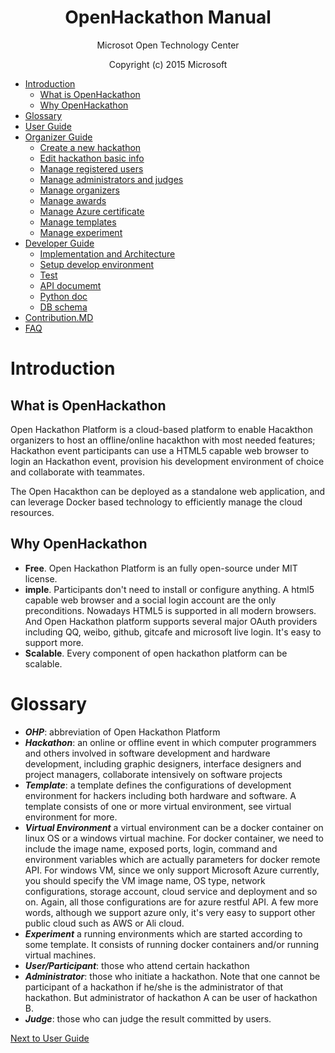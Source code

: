 
<h1 align = "center">OpenHackathon Manual</h1>
<p align = "center">Microsot Open Technology Center</p>
<p align = "center">Copyright (c) 2015 Microsoft</p>



* [Introduction](#introduction)
  * [What is OpenHackathon](#what-is-openhackathon)
  * [Why OpenHackathon](#why-openhackathon)
* [Glossary](#glossary)
* [User Guide](https://github.com/msopentechcn/open-hackathon/wiki/%E5%BC%80%E6%94%BE%E9%BB%91%E5%AE%A2%E6%9D%BE%E5%B9%B3%E5%8F%B0%E4%BD%BF%E7%94%A8%E6%8C%87%E5%8D%97)
* [Organizer Guide](#organizer-guide)
  * [Create a new hackathon](#create-hackathon)
  * [Edit hackathon basic info](#manage-hackathon-basic-info)
  * [Manage registered users](#manage-registered-users)
  * [Manage administrators and judges](#manage-administrators)
  * [Manage organizers](#manage-organizers)
  * [Manage awards](#manage-awards)
  * [Manage Azure certificate](#manage-azure-certificate)
  * [Manage templates](#manage-templates)
  * [Manage experiment](#manage-experiment)
* [Developer Guide](https://github.com/msopentechcn/open-hackathon/blob/master/documents/developer_guide.md)
  * [Implementation and Architecture](https://github.com/msopentechcn/open-hackathon/blob/master/documents/developer_guide.md#implementation-and-architecture)
  * [Setup develop environment](https://github.com/msopentechcn/open-hackathon/blob/master/documents/developer_guide.md#setup-development-environement)
  * [Test](https://github.com/msopentechcn/open-hackathon/blob/master/documents/developer_guide.md#test)
  * [API documemt](https://github.com/msopentechcn/open-hackathon/blob/master/documents/developer_guide.md#api-documemt)
  * [Python doc](https://github.com/msopentechcn/open-hackathon/blob/master/documents/developer_guide.md#python-doc)
  * [DB schema](https://github.com/msopentechcn/open-hackathon/blob/master/documents/developer_guide.md#db-schema)
* [Contribution.MD](https://github.com/msopentechcn/open-hackathon/blob/master/CONTRIBUTION.md)
* [FAQ](https://github.com/msopentechcn/open-hackathon/blob/master/documents/FAQ.md)




# Introduction
## What is OpenHackathon
Open Hackathon Platform is a cloud-based platform to enable Hacakthon organizers to host an offline/online hacakthon with most needed features; Hackathon event participants can use a HTML5 capable web browser to login an Hackathon event, provision his development environment of choice and collaborate with teammates.

The Open Hacakthon can be deployed as a standalone web application, and can leverage Docker based technology to efficiently manage the cloud resources.
## Why OpenHackathon
- **Free**. Open Hackathon Platform is an fully open-source under MIT license.
- **imple**. Participants don't need to install or configure anything. A html5 capable web browser and a social login account are the only preconditions. Nowadays HTML5 is supported in all modern browsers. And Open Hackathon platform supports several major OAuth providers including QQ, weibo, github, gitcafe and microsoft live login. It's easy to support more.
- **Scalable**. Every component of open hackathon platform can be scalable.

# Glossary
- **_OHP_**: abbreviation of Open Hackathon Platform
- **_Hackathon_**: an online or offline event in which computer programmers and others involved in software development and hardware development, including graphic designers, interface designers and project managers, collaborate intensively on software projects
- **_Template_**: a template defines the configurations of  development environment for hackers including both hardware and software. A template consists of one or more virtual environment, see virtual environment for more.
- **_Virtual Environment_** a virtual environment can be a docker container on linux OS or a windows virtual machine. For docker container, we need to include the image name, exposed ports, login, command and environment variables which are actually parameters for docker remote API. For windows VM,  since we only support Microsoft Azure currently, you should specify the VM image name, OS type, network configurations, storage account, cloud service and deployment and so on. Again, all those configurations are for azure restful API.  A few more words, although we support azure only, it's very easy to support other public cloud such as AWS or Ali cloud.
- **_Experiment_** a running environments which are started according to some template. It consists of running docker containers and/or running virtual machines.
- **_User/Participant_**: those who attend certain hackathon
- **_Administrator_**: those who initiate a hackathon.  Note that one cannot be participant of a hackathon if  he/she is the administrator of that hackathon. But administrator of hackathon A can be user of hackathon B.
- **_Judge_**:  those who can judge the result committed by users.


[Next to User Guide](https://github.com/msopentechcn/open-hackathon/blob/master/documents/user_guide.md)

